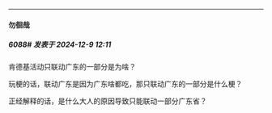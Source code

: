 ﻿
*****

####  勿徊哉  
##### 6088#       发表于 2024-12-9 12:11

肯德基活动只联动广东的一部分是为啥？

玩梗的话，联动广东是因为广东啥都吃，那只联动广东的一部分是什么梗？

正经解释的话，是什么大人的原因导致只能联动一部分广东省？

